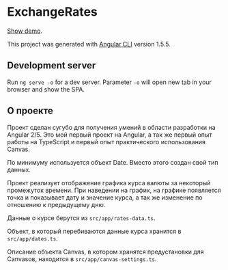 # ExchangeRates

[Show demo](https://dotcommando.github.io/exchange-rates/).

This project was generated with [Angular CLI](https://github.com/angular/angular-cli) version 1.5.5.

## Development server

Run `ng serve -o` for a dev server. Parameter `-o` will open new tab in your browser and show the SPA.

## О проекте

Проект сделан сугубо для получения умений в области разработки на Angular 2/5. Это мой первый проект на Angular, а так же первый опыт работы на TypeScript и первый опыт практического использования Canvas.

По минимуму используется объект Date. Вместо этого создан свой тип данных.

Проект реализует отображение графика курса валюты за некоторый промежуток времени. При наведении на график, на графике появляется точка и показывает дату и значение курса, а так же изменение по отношению к предыдущему дню.

Данные о курсе берутся из `src/app/rates-data.ts`.

Объект, в который перебиваются данные курса хранится в `src/app/dates.ts`.

Описание объекта Canvas, в котором хранятся предустановки для Canvasов, находится в `src/app/canvas-settings.ts`.

